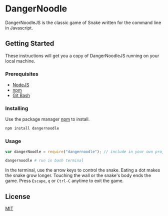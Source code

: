 # DangerNoodle
DangerNoodleJS is the classic game of Snake written for the command line in Javascript.

## Getting Started
These instructions will get you a copy of DangerNoodleJS running on your local machine.

### Prerequisites
- [NodeJS](https://nodejs.org/en/)
- [npm](https://www.npmjs.com/)
- [Git Bash](https://git-scm.com/)

### Installing
Use the package manager [npm](https://www.npmjs.com/) to install.

```bash
npm install dangernoodle
```

### Usage
```javascript
var dangerNoodle = require("dangernoodle"); // include in your own project
```

```bash
dangernoodle # run in bash terminal
```

In the terminal, use the arrow keys to control the snake. Eating a dot makes the snake grow longer. Touching the wall or the snake's body ends the game. Press `Escape`, `q` or `Ctrl-C` anytime to exit the game.

## License
[MIT](https://choosealicense.com/licenses/mit/)
